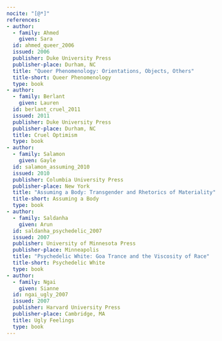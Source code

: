 ```yaml
---
nocite: "[@*]"
references:
- author:
  - family: Ahmed
    given: Sara
  id: ahmed_queer_2006
  issued: 2006
  publisher: Duke University Press
  publisher-place: Durham, NC
  title: "Queer Phenomenology: Orientations, Objects, Others"
  title-short: Queer Phenomenology
  type: book
- author:
  - family: Berlant
    given: Lauren
  id: berlant_cruel_2011
  issued: 2011
  publisher: Duke University Press
  publisher-place: Durham, NC
  title: Cruel Optimism
  type: book
- author:
  - family: Salamon
    given: Gayle
  id: salamon_assuming_2010
  issued: 2010
  publisher: Columbia University Press
  publisher-place: New York
  title: "Assuming a Body: Transgender and Rhetorics of Materiality"
  title-short: Assuming a Body
  type: book
- author:
  - family: Saldanha
    given: Arun
  id: saldanha_psychedelic_2007
  issued: 2007
  publisher: University of Minnesota Press
  publisher-place: Minneapolis
  title: "Psychedelic White: Goa Trance and the Viscosity of Race"
  title-short: Psychedelic White
  type: book
- author:
  - family: Ngai
    given: Sianne
  id: ngai_ugly_2007
  issued: 2007
  publisher: Harvard University Press
  publisher-place: Cambridge, MA
  title: Ugly Feelings
  type: book
---
```


